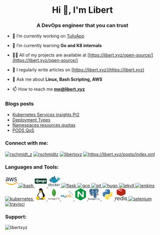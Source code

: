 <h1 align="center">Hi 👋, I'm Libert</h1>
<h3 align="center">A DevOps engineer that you can trust</h3>

- 🔭 I’m currently working on [TullyApp](https://github.com/tullyapp)

- 🌱 I’m currently learning **Go and K8 internals**

- 👨‍💻 All of my projects are available at [https://libert.xyz/open-source/](https://libert.xyz/open-source/)

- 📝 I regularly write articles on [https://libert.xyz](https://libert.xyz)

- 💬 Ask me about **Linux, Bash Scripting, AWS**

- 📫 How to reach me **me@libert.xyz**

### Blogs posts
<!-- BLOG-POST-LIST:START -->
- [Kubernetes Services insights Pt2](https://libert.xyz/posts/pod-services-pt2/)
- [Deployment Types](https://libert.xyz/posts/deployment-types/)
- [Namespaces resources quotas](https://libert.xyz/posts/namespaces-quotas/)
- [PODS QoS](https://libert.xyz/posts/pods-qos/)
<!-- BLOG-POST-LIST:END -->

<h3 align="left">Connect with me:</h3>
<p align="left">
<a href="https://twitter.com/rschmidt_z" target="blank"><img align="center" src="https://cdn.jsdelivr.net/npm/simple-icons@3.0.1/icons/twitter.svg" alt="rschmidt_z" height="30" width="40" /></a>
<a href="https://linkedin.com/in/rschmidtz" target="blank"><img align="center" src="https://cdn.jsdelivr.net/npm/simple-icons@3.0.1/icons/linkedin.svg" alt="rschmidtz" height="30" width="40" /></a>
<a href="https://www.youtube.com/c/libertxyz" target="blank"><img align="center" src="https://cdn.jsdelivr.net/npm/simple-icons@3.0.1/icons/youtube.svg" alt="libertxyz" height="30" width="40" /></a>
<a href="/https://libert.xyz/posts/index.xml" target="blank"><img align="center" src="https://cdn.jsdelivr.net/npm/simple-icons@3.0.1/icons/rss.svg" alt="https://libert.xyz/posts/index.xml" height="30" width="40" /></a>
</p>

<h3 align="left">Languages and Tools:</h3>
<p align="left"> <a href="https://aws.amazon.com" target="_blank"> <img src="https://raw.githubusercontent.com/devicons/devicon/master/icons/amazonwebservices/amazonwebservices-original-wordmark.svg" alt="aws" width="40" height="40"/> </a> <a href="https://www.gnu.org/software/bash/" target="_blank"> <img src="https://www.vectorlogo.zone/logos/gnu_bash/gnu_bash-icon.svg" alt="bash" width="40" height="40"/> </a> <a href="https://www.djangoproject.com/" target="_blank"> <img src="https://raw.githubusercontent.com/devicons/devicon/master/icons/django/django-original.svg" alt="django" width="40" height="40"/> </a> <a href="https://www.docker.com/" target="_blank"> <img src="https://raw.githubusercontent.com/devicons/devicon/master/icons/docker/docker-original-wordmark.svg" alt="docker" width="40" height="40"/> </a> <a href="https://flask.palletsprojects.com/" target="_blank"> <img src="https://www.vectorlogo.zone/logos/pocoo_flask/pocoo_flask-icon.svg" alt="flask" width="40" height="40"/> </a> <a href="https://cloud.google.com" target="_blank"> <img src="https://www.vectorlogo.zone/logos/google_cloud/google_cloud-icon.svg" alt="gcp" width="40" height="40"/> </a> <a href="https://git-scm.com/" target="_blank"> <img src="https://www.vectorlogo.zone/logos/git-scm/git-scm-icon.svg" alt="git" width="40" height="40"/> </a> <a href="https://gohugo.io/" target="_blank"> <img src="https://api.iconify.design/logos-hugo.svg" alt="hugo" width="40" height="40"/> </a> <a href="https://jekyllrb.com/" target="_blank"> <img src="https://www.vectorlogo.zone/logos/jekyllrb/jekyllrb-icon.svg" alt="jekyll" width="40" height="40"/> </a> <a href="https://www.jenkins.io" target="_blank"> <img src="https://www.vectorlogo.zone/logos/jenkins/jenkins-icon.svg" alt="jenkins" width="40" height="40"/> </a> <a href="https://kubernetes.io" target="_blank"> <img src="https://www.vectorlogo.zone/logos/kubernetes/kubernetes-icon.svg" alt="kubernetes" width="40" height="40"/> </a> <a href="https://www.linux.org/" target="_blank"> <img src="https://raw.githubusercontent.com/devicons/devicon/master/icons/linux/linux-original.svg" alt="linux" width="40" height="40"/> </a> <a href="https://www.mongodb.com/" target="_blank"> <img src="https://raw.githubusercontent.com/devicons/devicon/master/icons/mongodb/mongodb-original-wordmark.svg" alt="mongodb" width="40" height="40"/> </a> <a href="https://www.mysql.com/" target="_blank"> <img src="https://raw.githubusercontent.com/devicons/devicon/master/icons/mysql/mysql-original-wordmark.svg" alt="mysql" width="40" height="40"/> </a> <a href="https://www.nginx.com" target="_blank"> <img src="https://raw.githubusercontent.com/devicons/devicon/master/icons/nginx/nginx-original.svg" alt="nginx" width="40" height="40"/> </a> <a href="https://www.postgresql.org" target="_blank"> <img src="https://raw.githubusercontent.com/devicons/devicon/master/icons/postgresql/postgresql-original-wordmark.svg" alt="postgresql" width="40" height="40"/> </a> <a href="https://www.python.org" target="_blank"> <img src="https://raw.githubusercontent.com/devicons/devicon/master/icons/python/python-original.svg" alt="python" width="40" height="40"/> </a> <a href="https://redis.io" target="_blank"> <img src="https://raw.githubusercontent.com/devicons/devicon/master/icons/redis/redis-original-wordmark.svg" alt="redis" width="40" height="40"/> </a> <a href="https://www.selenium.dev" target="_blank"> <img src="https://raw.githubusercontent.com/detain/svg-logos/780f25886640cef088af994181646db2f6b1a3f8/svg/selenium-logo.svg" alt="selenium" width="40" height="40"/> </a> <a href="https://travis-ci.org" target="_blank"> <img src="https://www.vectorlogo.zone/logos/travis-ci/travis-ci-icon.svg" alt="travisci" width="40" height="40"/> </a> </p>


<h3 align="left">Support:</h3>
<p><a href="https://www.buymeacoffee.com/libertxyz"> <img align="left" src="https://cdn.buymeacoffee.com/buttons/v2/default-yellow.png" height="50" width="210" alt="libertxyz" /></a></p><br><br>
